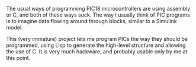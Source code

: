 The usual ways of programming PIC18 microcontrollers are using assembly or C, and both of these ways suck. The way I usually think of PIC programs is to imagine data flowing around through blocks, similar to a Simulink model.

This (very immature) project lets me program PICs the way they should be programmed, using Lisp to generate the high-level structure and allowing the use of C. It is very much hackware, and probably usable only by me at this point.